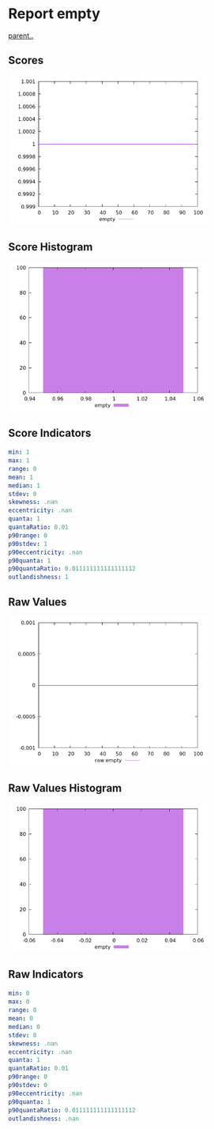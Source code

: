 # Report empty

[parent..](./..)  


## Scores

![score](./score.png)  

## Score Histogram

![hist](./hist.png)  

## Score Indicators

```yaml
min: 1
max: 1
range: 0
mean: 1
median: 1
stdev: 0
skewness: .nan
eccentricity: .nan
quanta: 1
quantaRatio: 0.01
p90range: 0
p90stdev: 1
p90eccentricity: .nan
p90quanta: 1
p90quantaRatio: 0.011111111111111112
outlandishness: 1

```

## Raw Values

![raw](./raw.png)  

## Raw Values Histogram

![raw hist](./raw_hist.png)  

## Raw Indicators

```yaml
min: 0
max: 0
range: 0
mean: 0
median: 0
stdev: 0
skewness: .nan
eccentricity: .nan
quanta: 1
quantaRatio: 0.01
p90range: 0
p90stdev: 0
p90eccentricity: .nan
p90quanta: 1
p90quantaRatio: 0.011111111111111112
outlandishness: .nan

```

<style>
  img {
    max-width: 80%;
  }
</style>
      
